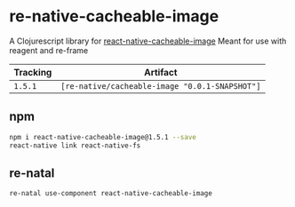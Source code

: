 # re-native-cacheable-image

A Clojurescript library for [react-native-cacheable-image](https://github.com/jayesbe/react-native-cacheable-image)
Meant for use with reagent and re-frame

Tracking | Artifact
---------|---------|
`1.5.1`  | `[re-native/cacheable-image "0.0.1-SNAPSHOT"]`

## npm

```sh
npm i react-native-cacheable-image@1.5.1 --save
react-native link react-native-fs
```

## re-natal

```sh
re-natal use-component react-native-cacheable-image
```
